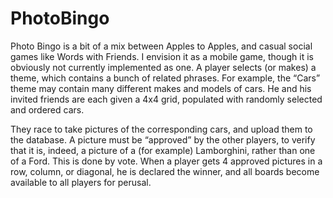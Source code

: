 # PhotoBingo

Photo Bingo is a bit of a mix between Apples to Apples,
and casual social games like Words with Friends. I envision it as a 
mobile game, though it is obviously not currently implemented as one.
A player selects (or makes) a theme, which contains a bunch of related
phrases. For example, the “Cars” theme may contain many different makes
and models of cars. He and his invited friends are each given a 4x4 grid,
populated with randomly selected and ordered cars.

They race to take pictures
of the corresponding cars, and upload them to the database. A picture must be
“approved” by the other players, to verify that it is, indeed, a picture of a
(for example) Lamborghini, rather than one of a Ford. This is done by vote.
When a player gets 4 approved pictures in a row, column, or diagonal, he is
declared the winner, and all boards become available to all players for perusal.
